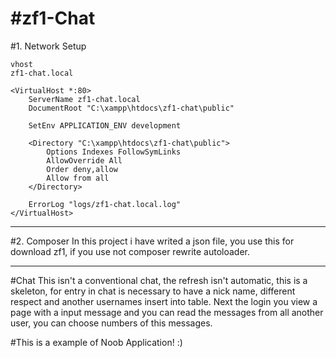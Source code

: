 #zf1-Chat
========

#1. Network Setup
```
vhost
zf1-chat.local

<VirtualHost *:80>
    ServerName zf1-chat.local
    DocumentRoot "C:\xampp\htdocs\zf1-chat\public"

    SetEnv APPLICATION_ENV development

    <Directory "C:\xampp\htdocs\zf1-chat\public">
        Options Indexes FollowSymLinks
        AllowOverride All
        Order deny,allow
        Allow from all
    </Directory> 

    ErrorLog "logs/zf1-chat.local.log"
</VirtualHost>
```
-------------

#2. Composer
In this project i have writed a json file, you use this for download zf1, if you use not composer rewrite autoloader.

-------------

#Chat
This isn't a conventional chat, the refresh isn't automatic, this is a skeleton, for entry in chat is necessary to have a nick name, different
respect and another usernames insert into table.
Next the login you view a page with a input message and you can read the messages from all another user, you can choose numbers of this messages.

#This is a example of Noob Application! :)